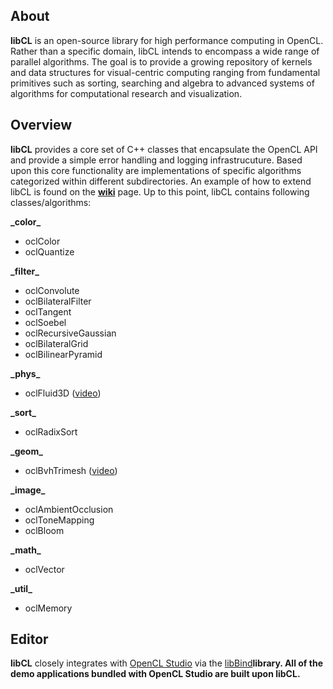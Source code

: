 ## About ##

**libCL** is an open-source library for high performance computing in OpenCL. Rather than a specific domain, libCL intends to encompass a wide range of parallel algorithms. The goal is to provide a growing repository of kernels and data structures for visual-centric computing ranging from fundamental primitives such as sorting, searching and algebra to advanced systems of algorithms for computational research and visualization.



## Overview ##

**libCL** provides a core set of C++ classes that encapsulate the OpenCL API and provide a simple error handling and logging infrastrucuture. Based upon this core functionality are implementations of specific algorithms categorized within different subdirectories. An example of how to extend libCL is found on the **[wiki](CodeSample.md)** page. Up to this point, libCL contains following classes/algorithms:

**_color\_**
  * oclColor
  * oclQuantize

**_filter\_**
  * oclConvolute
  * oclBilateralFilter
  * oclTangent
  * oclSoebel
  * oclRecursiveGaussian
  * oclBilateralGrid
  * oclBilinearPyramid

**_phys\_**
  * oclFluid3D ([video](http://www.youtube.com/watch?v=g1m95ICzKTY&autoplay=1))

**_sort\_**
  * oclRadixSort

**_geom\_**
  * oclBvhTrimesh ([video](http://www.youtube.com/watch?v=bvjOXl4KUiM&autoplay=1))

**_image\_**
  * oclAmbientOcclusion
  * oclToneMapping
  * oclBloom

**_math\_**
  * oclVector

**_util\_**
  * oclMemory




## Editor ##

**libCL** closely integrates with <a href='http://www.opencldev.com'>OpenCL Studio</a> via the <a href='http://www.libcl.org/libBind.html'>libBind</a>**library. All of the demo applications bundled with OpenCL Studio are built upon libCL.**


